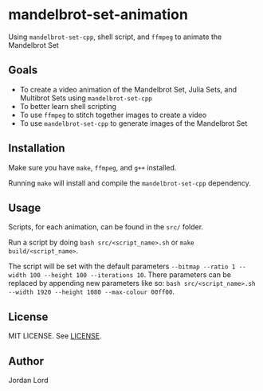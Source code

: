 # mandelbrot-set-animation

Using `mandelbrot-set-cpp`, shell script, and `ffmpeg` to animate the Mandelbrot Set

## Goals

- To create a video animation of the Mandelbrot Set, Julia Sets, and Multibrot
  Sets using `mandelbrot-set-cpp`
- To better learn shell scripting
- To use `ffmpeg` to stitch together images to create a video
- To use `mandelbrot-set-cpp` to generate images of the Mandelbrot Set

## Installation

Make sure you have `make`, `ffmpeg`, and `g++` installed.

Running `make` will install and compile the `mandelbrot-set-cpp` dependency.

## Usage

Scripts, for each animation, can be found in the `src/` folder.

Run a script by doing `bash src/<script_name>.sh` or `make build/<script_name>`.

The script will be set with the default parameters `--bitmap --ratio 1 --width 100 --height 100 --iterations 10`. There parameters can be replaced by appending new parameters like so: `bash src/<script_name>.sh --width 1920 --height 1080 --max-colour 00ff00`.

## License

MIT LICENSE. See [LICENSE](LICENSE).

## Author

Jordan Lord
